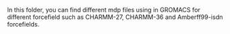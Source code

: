 In this folder, you can find different mdp files using in GROMACS for different forcefield such as CHARMM-27, CHARMM-36 and Amberff99-isdn forcefields.
